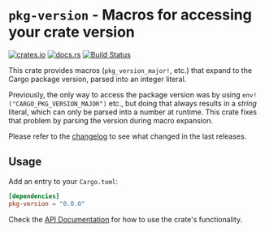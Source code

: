 # `pkg-version` - Macros for accessing your crate version

[![crates.io](https://img.shields.io/crates/v/pkg-version.svg)](https://crates.io/crates/pkg-version)
[![docs.rs](https://docs.rs/pkg-version/badge.svg)](https://docs.rs/pkg-version/)
[![Build Status](https://travis-ci.org/jonas-schievink/pkg-version.svg?branch=master)](https://travis-ci.org/jonas-schievink/pkg-version)

This crate provides macros (`pkg_version_major!`, etc.) that expand to the Cargo
package version, parsed into an integer literal.

Previously, the only way to access the package version was by using
`env!("CARGO_PKG_VERSION_MAJOR")` etc., but doing that always results in a
*string* literal, which can only be parsed into a number at runtime. This crate
fixes that problem by parsing the version during macro expansion.

Please refer to the [changelog](CHANGELOG.md) to see what changed in the last
releases.

## Usage

Add an entry to your `Cargo.toml`:

```toml
[dependencies]
pkg-version = "0.0.0"
```

Check the [API Documentation](https://docs.rs/pkg-version/) for how to use the
crate's functionality.
